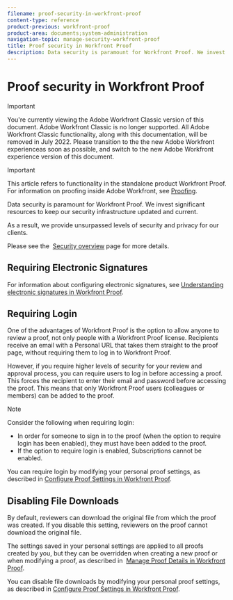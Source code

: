 ```yaml
---
filename: proof-security-in-workfront-proof
content-type: reference
product-previous: workfront-proof
product-area: documents;system-administration
navigation-topic: manage-security-workfront-proof
title: Proof security in Workfront Proof
description: Data security is paramount for Workfront Proof. We invest significant resources to keep our security infrastructure updated and current.
---
```


# Proof security in Workfront Proof

>[!IMPORTANT]
>
>You're currently viewing the Adobe Workfront Classic version of this document. Adobe Workfront Classic is no longer supported. All Adobe Workfront Classic functionality, along with this documentation, will be removed in July 2022. Please transition to the the new Adobe Workfront experienceas soon as possible, and switch to the new Adobe Workfront experience version of this document.

>[!IMPORTANT]
>
>This article refers to functionality in the standalone product Workfront Proof. For information on proofing inside Adobe Workfront, see [Proofing](../../../review-and-approve-work/proofing/proofing.md).

Data security is paramount for Workfront Proof. We invest significant resources to keep our security infrastructure updated and current.

As a result, we provide unsurpassed levels of security and privacy for our clients.

Please see the&nbsp; [Security overview](https://www.workfront.com/workfront-security)&nbsp;page for more details.

## Requiring Electronic Signatures

For information about configuring electronic signatures, see [Understanding electronic signatures in Workfront Proof](../../../workfront-proof/wp-acct-admin/managing-security/electronic-sigs-in-wp.md).

## Requiring Login

One of the advantages of Workfront Proof is the option to allow anyone to review a proof, not only people with a Workfront Proof license.&nbsp;Recipients receive an email with a Personal URL that takes them straight to the proof page, without requiring them to log in to Workfront Proof.

However, if you require higher levels of security for your review and approval process, you can require users to log in before accessing a proof. This forces the recipient to enter their email and password before accessing the proof. This means that only Workfront Proof users (colleagues or members) can be added to the proof.

>[!NOTE]
>
>Consider the following when requiring login: 
>
>* In order for someone to sign in to the proof (when the option to require login has been enabled), they must have been added to the proof. 
>* If the option to require login is enabled, Subscriptions cannot be enabled. 
>

You can require login by modifying your personal proof settings, as described in [Configure Proof Settings in Workfront Proof](../../../workfront-proof/wp-work-proofsfiles/manage-your-work/configure-proof-settings.md).

## Disabling File Downloads

By default, reviewers can download the original file from which the proof was created. If you disable this setting, reviewers on the proof cannot download the original file.

The settings saved in your personal settings are applied to all proofs created by you, but they can be overridden when creating a new proof or when modifying a proof, as described in&nbsp; [Manage Proof Details in Workfront Proof](../../../workfront-proof/wp-work-proofsfiles/manage-your-work/manage-proof-details.md).

You can disable file downloads by modifying your personal proof settings, as&nbsp;described in [Configure Proof Settings in Workfront Proof](../../../workfront-proof/wp-work-proofsfiles/manage-your-work/configure-proof-settings.md).
